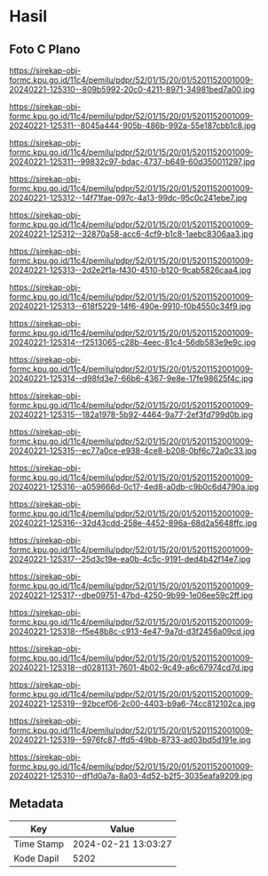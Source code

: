 # Hasil

## Foto C Plano

https://sirekap-obj-formc.kpu.go.id/11c4/pemilu/pdpr/52/01/15/20/01/5201152001009-20240221-125310--809b5992-20c0-4211-8971-34981bed7a00.jpg

https://sirekap-obj-formc.kpu.go.id/11c4/pemilu/pdpr/52/01/15/20/01/5201152001009-20240221-125311--8045a444-905b-486b-992a-55e187cbb1c8.jpg

https://sirekap-obj-formc.kpu.go.id/11c4/pemilu/pdpr/52/01/15/20/01/5201152001009-20240221-125311--99832c97-bdac-4737-b649-60d350011297.jpg

https://sirekap-obj-formc.kpu.go.id/11c4/pemilu/pdpr/52/01/15/20/01/5201152001009-20240221-125312--14f71fae-097c-4a13-99dc-95c0c241ebe7.jpg

https://sirekap-obj-formc.kpu.go.id/11c4/pemilu/pdpr/52/01/15/20/01/5201152001009-20240221-125312--32870a58-acc6-4cf9-b1c8-1aebc8306aa3.jpg

https://sirekap-obj-formc.kpu.go.id/11c4/pemilu/pdpr/52/01/15/20/01/5201152001009-20240221-125313--2d2e2f1a-f430-4510-b120-9cab5826caa4.jpg

https://sirekap-obj-formc.kpu.go.id/11c4/pemilu/pdpr/52/01/15/20/01/5201152001009-20240221-125313--618f5229-14f6-490e-9910-f0b4550c34f9.jpg

https://sirekap-obj-formc.kpu.go.id/11c4/pemilu/pdpr/52/01/15/20/01/5201152001009-20240221-125314--f2513065-c28b-4eec-81c4-56db583e9e9c.jpg

https://sirekap-obj-formc.kpu.go.id/11c4/pemilu/pdpr/52/01/15/20/01/5201152001009-20240221-125314--d98fd3e7-66b6-4367-9e8e-17fe98625f4c.jpg

https://sirekap-obj-formc.kpu.go.id/11c4/pemilu/pdpr/52/01/15/20/01/5201152001009-20240221-125315--182a1978-5b92-4464-9a77-2ef3fd799d0b.jpg

https://sirekap-obj-formc.kpu.go.id/11c4/pemilu/pdpr/52/01/15/20/01/5201152001009-20240221-125315--ec77a0ce-e938-4ce8-b208-0bf6c72a0c33.jpg

https://sirekap-obj-formc.kpu.go.id/11c4/pemilu/pdpr/52/01/15/20/01/5201152001009-20240221-125316--a059666d-0c17-4ed8-a0db-c9b0c6d4790a.jpg

https://sirekap-obj-formc.kpu.go.id/11c4/pemilu/pdpr/52/01/15/20/01/5201152001009-20240221-125316--32d43cdd-258e-4452-896a-68d2a5648ffc.jpg

https://sirekap-obj-formc.kpu.go.id/11c4/pemilu/pdpr/52/01/15/20/01/5201152001009-20240221-125317--25d3c19e-ea0b-4c5c-9191-ded4b42f14e7.jpg

https://sirekap-obj-formc.kpu.go.id/11c4/pemilu/pdpr/52/01/15/20/01/5201152001009-20240221-125317--dbe09751-47bd-4250-9b99-1e06ee59c2ff.jpg

https://sirekap-obj-formc.kpu.go.id/11c4/pemilu/pdpr/52/01/15/20/01/5201152001009-20240221-125318--f5e48b8c-c913-4e47-9a7d-d3f2456a09cd.jpg

https://sirekap-obj-formc.kpu.go.id/11c4/pemilu/pdpr/52/01/15/20/01/5201152001009-20240221-125318--d0281131-7601-4b02-9c49-a6c67974cd7d.jpg

https://sirekap-obj-formc.kpu.go.id/11c4/pemilu/pdpr/52/01/15/20/01/5201152001009-20240221-125319--92bcef06-2c00-4403-b9a6-74cc812102ca.jpg

https://sirekap-obj-formc.kpu.go.id/11c4/pemilu/pdpr/52/01/15/20/01/5201152001009-20240221-125319--5976fc87-ffd5-49bb-8733-ad03bd5d191e.jpg

https://sirekap-obj-formc.kpu.go.id/11c4/pemilu/pdpr/52/01/15/20/01/5201152001009-20240221-125310--df1d0a7a-8a03-4d52-b2f5-3035eafa9209.jpg


## Metadata

| Key        | Value               |
| ---------- | ------------------- |
| Time Stamp | 2024-02-21 13:03:27 |
| Kode Dapil | 5202                |



